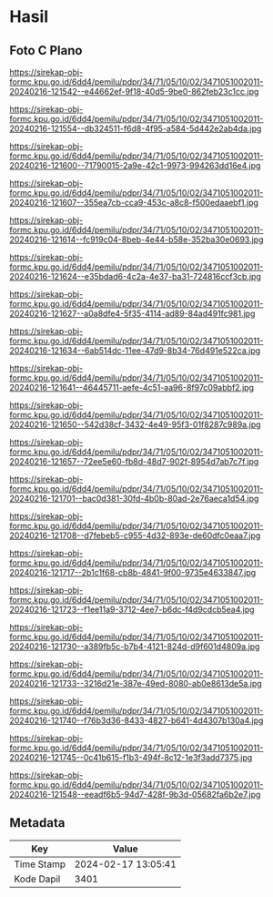 # Hasil

## Foto C Plano

https://sirekap-obj-formc.kpu.go.id/6dd4/pemilu/pdpr/34/71/05/10/02/3471051002011-20240216-121542--e44662ef-9f18-40d5-9be0-862feb23c1cc.jpg

https://sirekap-obj-formc.kpu.go.id/6dd4/pemilu/pdpr/34/71/05/10/02/3471051002011-20240216-121554--db324511-f6d8-4f95-a584-5d442e2ab4da.jpg

https://sirekap-obj-formc.kpu.go.id/6dd4/pemilu/pdpr/34/71/05/10/02/3471051002011-20240216-121600--71790015-2a9e-42c1-9973-994263dd16e4.jpg

https://sirekap-obj-formc.kpu.go.id/6dd4/pemilu/pdpr/34/71/05/10/02/3471051002011-20240216-121607--355ea7cb-cca9-453c-a8c8-f500edaaebf1.jpg

https://sirekap-obj-formc.kpu.go.id/6dd4/pemilu/pdpr/34/71/05/10/02/3471051002011-20240216-121614--fc919c04-8beb-4e44-b58e-352ba30e0693.jpg

https://sirekap-obj-formc.kpu.go.id/6dd4/pemilu/pdpr/34/71/05/10/02/3471051002011-20240216-121624--e35bdad6-4c2a-4e37-ba31-724816ccf3cb.jpg

https://sirekap-obj-formc.kpu.go.id/6dd4/pemilu/pdpr/34/71/05/10/02/3471051002011-20240216-121627--a0a8dfe4-5f35-4114-ad89-84ad491fc981.jpg

https://sirekap-obj-formc.kpu.go.id/6dd4/pemilu/pdpr/34/71/05/10/02/3471051002011-20240216-121634--6ab514dc-11ee-47d9-8b34-76d491e522ca.jpg

https://sirekap-obj-formc.kpu.go.id/6dd4/pemilu/pdpr/34/71/05/10/02/3471051002011-20240216-121641--46445711-aefe-4c51-aa96-8f97c09abbf2.jpg

https://sirekap-obj-formc.kpu.go.id/6dd4/pemilu/pdpr/34/71/05/10/02/3471051002011-20240216-121650--542d38cf-3432-4e49-95f3-01f8287c989a.jpg

https://sirekap-obj-formc.kpu.go.id/6dd4/pemilu/pdpr/34/71/05/10/02/3471051002011-20240216-121657--72ee5e60-fb8d-48d7-902f-8954d7ab7c7f.jpg

https://sirekap-obj-formc.kpu.go.id/6dd4/pemilu/pdpr/34/71/05/10/02/3471051002011-20240216-121701--bac0d381-30fd-4b0b-80ad-2e76aeca1d54.jpg

https://sirekap-obj-formc.kpu.go.id/6dd4/pemilu/pdpr/34/71/05/10/02/3471051002011-20240216-121708--d7febeb5-c955-4d32-893e-de60dfc0eaa7.jpg

https://sirekap-obj-formc.kpu.go.id/6dd4/pemilu/pdpr/34/71/05/10/02/3471051002011-20240216-121717--2b1c1f68-cb8b-4841-9f00-9735e4633847.jpg

https://sirekap-obj-formc.kpu.go.id/6dd4/pemilu/pdpr/34/71/05/10/02/3471051002011-20240216-121723--f1ee11a9-3712-4ee7-b6dc-f4d9cdcb5ea4.jpg

https://sirekap-obj-formc.kpu.go.id/6dd4/pemilu/pdpr/34/71/05/10/02/3471051002011-20240216-121730--a389fb5c-b7b4-4121-824d-d9f601d4809a.jpg

https://sirekap-obj-formc.kpu.go.id/6dd4/pemilu/pdpr/34/71/05/10/02/3471051002011-20240216-121733--3216d21e-387e-49ed-8080-ab0e8613de5a.jpg

https://sirekap-obj-formc.kpu.go.id/6dd4/pemilu/pdpr/34/71/05/10/02/3471051002011-20240216-121740--f76b3d36-8433-4827-b641-4d4307b130a4.jpg

https://sirekap-obj-formc.kpu.go.id/6dd4/pemilu/pdpr/34/71/05/10/02/3471051002011-20240216-121745--0c41b615-f1b3-494f-8c12-1e3f3add7375.jpg

https://sirekap-obj-formc.kpu.go.id/6dd4/pemilu/pdpr/34/71/05/10/02/3471051002011-20240216-121548--eeadf6b5-94d7-428f-9b3d-05682fa6b2e7.jpg


## Metadata

| Key        | Value               |
| ---------- | ------------------- |
| Time Stamp | 2024-02-17 13:05:41 |
| Kode Dapil | 3401                |



